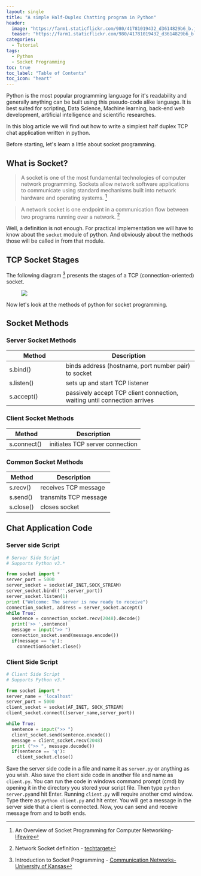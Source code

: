 ```yaml
---
layout: single
title: "A simple Half-Duplex Chatting program in Python"
header: 
  image: "https://farm1.staticflickr.com/980/41781019432_d3614829b6_b.jpg"
  teaser: "https://farm1.staticflickr.com/980/41781019432_d3614829b6_b.jpg"
categories: 
  - Tutorial
tags:
  - Python
  - Socket Programming
toc: true
toc_label: "Table of Contents"
toc_icon: "heart" 
---
```



Python is the most popular programming language for it's readability and generally anything can be built using this pseudo-code alike language. It is best suited for scripting, Data Science, Machine learning, back-end web development, artificial intelligence and scientific researches.

In this blog article we will find out how to write a simplest half duplex TCP chat application written in python. 

Before starting, let's learn a little about socket programming. 

## What is Socket?
>A socket is one of the most fundamental technologies of computer network programming. Sockets allow network software applications to communicate using standard mechanisms built into network hardware and operating systems. [^1]

>A network socket is one endpoint in a communication flow between two programs running over a network. [^2]

Well, a definition is not enough. For practical implementation we will have to know about the `socket` module of python. And obviously about the methods those will be called in from that module.

## TCP Socket Stages
The following diagram [^3] presents the stages of a TCP (connection-oriented) socket.
<figure>
  <a href="https://farm1.staticflickr.com/978/26960685907_41839085e6_b.jpg"><img src="https://farm1.staticflickr.com/978/26960685907_41839085e6_b.jpg"></a>
</figure>

Now let's look at the methods of python for socket programming.

## Socket Methods
### Server Socket Methods
<table>
<colgroup>
<col width="30%" />
<col width="70%" />
</colgroup>
<thead>
<tr class="header">
<th>Method</th>
<th>Description</th>
</tr>
</thead>
<tbody>
<tr>
<td markdown="span">s.bind()</td>
<td markdown="span">binds address (hostname, port number pair) to socket</td>
</tr>
<tr>
<td markdown="span">s.listen()</td>
<td markdown="span">sets up and start TCP listener</td>
</tr>
<tr>
<td markdown="span">s.accept()</td>
<td markdown="span">passively accept TCP client connection, waiting until connection arrives</td>
</tr>
</tbody>
</table>

### Client Socket Methods
<table>
<colgroup>
<col width="30%" />
<col width="70%" />
</colgroup>
<thead>
<tr class="header">
<th>Method</th>
<th>Description</th>
</tr>
</thead>
<tbody>
<tr>
<td markdown="span">s.connect()</td>
<td markdown="span">initiates TCP server connection</td>
</tr>
</tbody>
</table>

### Common Socket Methods
<table>
<colgroup>
<col width="30%" />
<col width="70%" />
</colgroup>
<thead>
<tr class="header">
<th>Method</th>
<th>Description</th>
</tr>
</thead>
<tbody>
<tr>
<td markdown="span">s.recv()</td>
<td markdown="span">receives TCP message</td>
</tr>
<tr>
<td markdown="span">s.send()</td>
<td markdown="span">transmits TCP message</td>
</tr>
<tr>
<td markdown="span">s.close()</td>
<td markdown="span">closes socket</td>
</tr>
</tbody>
</table>


## Chat Application Code
### Server side Script

```python
# Server Side Script
# Supports Python v3.*

from socket import *
server_port = 5000
server_socket = socket(AF_INET,SOCK_STREAM)
server_socket.bind(('',server_port))
server_socket.listen(1)
print ("Welcome: The server is now ready to receive")
connection_socket, address = server_socket.accept()
while True:
  sentence = connection_socket.recv(2048).decode()
  print('>> ',sentence)
  message = input(">> ")
  connection_socket.send(message.encode())
  if(message == 'q'):
    connectionSocket.close()
```



### Client Side Script

```python
# Client Side Script
# Supports Python v3.*

from socket import *
server_name = 'localhost'
server_port = 5000
client_socket = socket(AF_INET, SOCK_STREAM)
client_socket.connect((server_name,server_port))

while True:
  sentence = input(">> ")
  client_socket.send(sentence.encode())
  message = client_socket.recv(2048)
  print (">> ", message.decode())
  if(sentence == 'q'):
    client_socket.close()
```

Save the server side code in a file and name it as `server.py` or anything as you wish. Also save the client side code in another file and name as `client.py`. You can run the code in windows command prompt (cmd) by opening it in the directory you stored your script file. Then type `python server.py`and hit Enter. Running `client.py` will require another cmd window. Type there as `python client.py` and hit enter. You will get a message in the server side that a client is connected. Now, you can send and receive message from and to both ends.


[^1]: An Overview of Socket Programming for Computer Networking- [lifewire](https://www.lifewire.com/socket-programming-for-computer-networking-4056385)

[^2]: Network Socket definition - [techtarget](https://whatis.techtarget.com/definition/sockets)

[^3]: Introduction to Socket Programming - [Communication Networks-University of Kansas](https://www.ittc.ku.edu/~jpgs/courses/intronets/lecture-lab-socket-intronets-display.pdf)
<!--stackedit_data:
eyJoaXN0b3J5IjpbLTY5OTk3MzQ5N119
-->